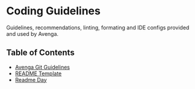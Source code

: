 # Coding Guidelines

Guidelines, recommendations, linting, formating and IDE configs provided and used by Avenga.

## Table of Contents

- [Avenga Git Guidelines](general/avenga-git-guidelines.md)
- [README Template](doc-templates/README.md)
- [Readme Day](general/readme-day.md)
